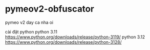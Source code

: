 # pymeov2-obfuscator
pymeo v2 day ca nha oi

cài đặt python
python 3.11
https://www.python.org/downloads/release/python-3119/
python 3.12
https://www.python.org/downloads/release/python-3128/
